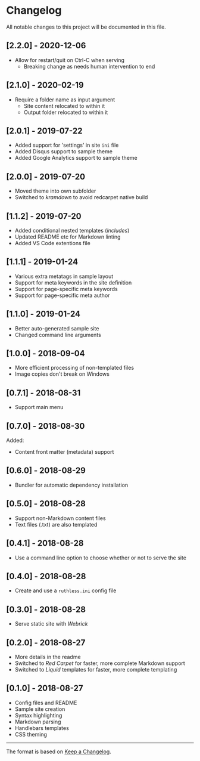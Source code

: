 # Changelog

All notable changes to this project will be documented in this file.

## [2.2.0] - 2020-12-06

- Allow for restart/quit on Ctrl-C when serving
  - Breaking change as needs human intervention to end

## [2.1.0] - 2020-02-19

- Require a folder name as input argument
  - Site content relocated to within it
  - Output folder relocated to within it

## [2.0.1] - 2019-07-22

- Added support for 'settings' in site `ini` file
- Added Disqus support to sample theme
- Added Google Analytics support to sample theme

## [2.0.0] - 2019-07-20

- Moved theme into own subfolder
- Switched to *kramdown* to avoid redcarpet native build

## [1.1.2] - 2019-07-20

- Added conditional nested templates (*includes*)
- Updated README etc for Markdown linting
- Added VS Code extentions file

## [1.1.1] - 2019-01-24

- Various extra metatags in sample layout
- Support for meta keywords in the site definition
- Support for page-specific meta keywords
- Support for page-specific meta author

## [1.1.0] - 2019-01-24

- Better auto-generated sample site
- Changed command line arguments

## [1.0.0] - 2018-09-04

- More efficient processing of non-templated files
- Image copies don't break on Windows

## [0.7.1] - 2018-08-31

- Support main menu

## [0.7.0] - 2018-08-30

Added:

- Content front matter (metadata) support

## [0.6.0] - 2018-08-29

- Bundler for automatic dependency installation

## [0.5.0] - 2018-08-28

- Support non-Markdown content files
- Text files (.txt) are also templated

## [0.4.1] - 2018-08-28

- Use a command line option to choose whether or not to serve the site

## [0.4.0] - 2018-08-28

- Create and use a ```ruthless.ini``` config file

## [0.3.0] - 2018-08-28

- Serve static site with *Webrick*

## [0.2.0] - 2018-08-27

- More details in the readme
- Switched to *Red Carpet* for faster, more complete Markdown support
- Switched to *Liquid* templates for faster, more complete templating

## [0.1.0] - 2018-08-27

- Config files and README
- Sample site creation
- Syntax highlighting
- Markdown parsing
- Handlebars templates
- CSS theming

---

The format is based on [Keep a Changelog](http://keepachangelog.com/en/1.0.0/).
